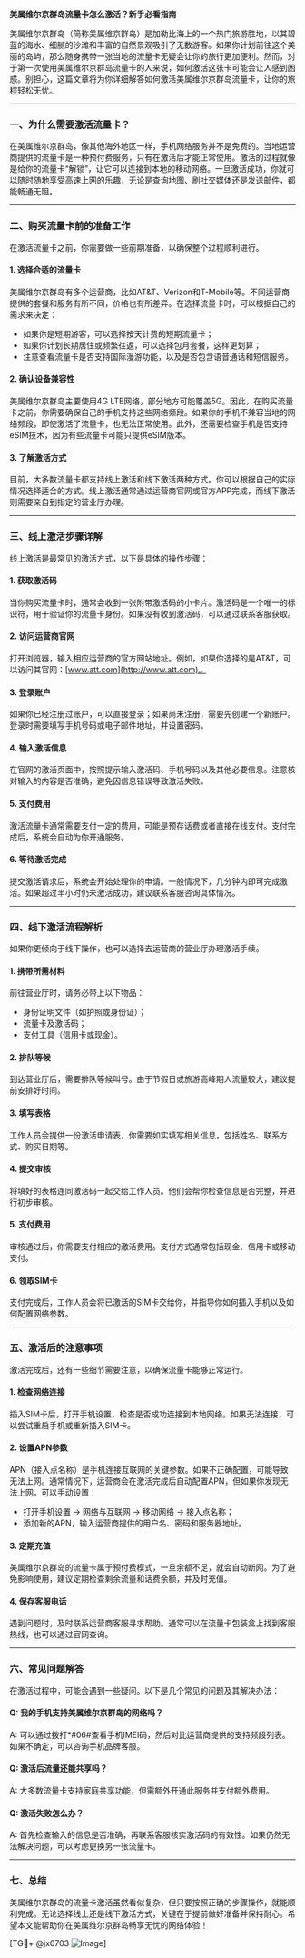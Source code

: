 **美属维尔京群岛流量卡怎么激活？新手必看指南**

美属维尔京群岛（简称美属维京群岛）是加勒比海上的一个热门旅游胜地，以其碧蓝的海水、细腻的沙滩和丰富的自然景观吸引了无数游客。如果你计划前往这个美丽的岛屿，那么随身携带一张当地的流量卡无疑会让你的旅行更加便利。然而，对于第一次使用美属维尔京群岛流量卡的人来说，如何激活这张卡可能会让人感到困惑。别担心，这篇文章将为你详细解答如何激活美属维尔京群岛流量卡，让你的旅程轻松无忧。

---

### **一、为什么需要激活流量卡？**
在美属维尔京群岛，像其他海外地区一样，手机网络服务并不是免费的。当地运营商提供的流量卡是一种预付费服务，只有在激活后才能正常使用。激活的过程就像是给你的流量卡“解锁”，让它可以连接到本地的移动网络。一旦激活成功，你就可以随时随地享受高速上网的乐趣，无论是查询地图、刷社交媒体还是发送邮件，都能畅通无阻。

---

### **二、购买流量卡前的准备工作**
在激活流量卡之前，你需要做一些前期准备，以确保整个过程顺利进行。

#### 1. **选择合适的流量卡**
美属维尔京群岛有多个运营商，比如AT&T、Verizon和T-Mobile等。不同运营商提供的套餐和服务有所不同，价格也有所差异。在选择流量卡时，可以根据自己的需求来决定：
- 如果你是短期游客，可以选择按天计费的短期流量卡；
- 如果你计划长期居住或频繁往返，可以选择包月套餐，这样更划算；
- 注意查看流量卡是否支持国际漫游功能，以及是否包含语音通话和短信服务。

#### 2. **确认设备兼容性**
美属维尔京群岛主要使用4G LTE网络，部分地方可能覆盖5G。因此，在购买流量卡之前，你需要确保自己的手机支持这些网络频段。如果你的手机不兼容当地的网络频段，即使激活了流量卡，也无法正常使用。此外，还需要检查手机是否支持eSIM技术，因为有些流量卡可能只提供eSIM版本。

#### 3. **了解激活方式**
目前，大多数流量卡都支持线上激活和线下激活两种方式。你可以根据自己的实际情况选择适合的方式。线上激活通常通过运营商官网或官方APP完成，而线下激活则需要亲自到指定的营业厅办理。

---

### **三、线上激活步骤详解**
线上激活是最常见的激活方式，以下是具体的操作步骤：

#### 1. **获取激活码**
当你购买流量卡时，通常会收到一张附带激活码的小卡片。激活码是一个唯一的标识符，用于验证你的流量卡身份。如果没有收到激活码，可以通过联系客服获取。

#### 2. **访问运营商官网**
打开浏览器，输入相应运营商的官方网站地址。例如，如果你选择的是AT&T，可以访问其官网：[www.att.com](http://www.att.com)。

#### 3. **登录账户**
如果你已经注册过账户，可以直接登录；如果尚未注册，需要先创建一个新账户。登录时需要填写手机号码或电子邮件地址，并设置密码。

#### 4. **输入激活信息**
在官网的激活页面中，按照提示输入激活码、手机号码以及其他必要信息。注意核对输入的内容是否准确，避免因信息错误导致激活失败。

#### 5. **支付费用**
激活流量卡通常需要支付一定的费用，可能是预存话费或者直接在线支付。支付完成后，系统会自动为你开通服务。

#### 6. **等待激活完成**
提交激活请求后，系统会开始处理你的申请。一般情况下，几分钟内即可完成激活。如果超过半小时仍未激活成功，建议联系客服咨询具体情况。

---

### **四、线下激活流程解析**
如果你更倾向于线下操作，也可以选择去运营商的营业厅办理激活手续。

#### 1. **携带所需材料**
前往营业厅时，请务必带上以下物品：
- 身份证明文件（如护照或身份证）；
- 流量卡及激活码；
- 支付工具（信用卡或现金）。

#### 2. **排队等候**
到达营业厅后，需要排队等候叫号。由于节假日或旅游高峰期人流量较大，建议提前安排好时间。

#### 3. **填写表格**
工作人员会提供一份激活申请表，你需要如实填写相关信息，包括姓名、联系方式、购买日期等。

#### 4. **提交审核**
将填好的表格连同激活码一起交给工作人员。他们会帮你检查信息是否完整，并进行初步审核。

#### 5. **支付费用**
审核通过后，你需要支付相应的激活费用。支付方式通常包括现金、信用卡或移动支付。

#### 6. **领取SIM卡**
支付完成后，工作人员会将已激活的SIM卡交给你，并指导你如何插入手机以及如何配置网络参数。

---

### **五、激活后的注意事项**
激活完成后，还有一些细节需要注意，以确保流量卡能够正常运行。

#### 1. **检查网络连接**
插入SIM卡后，打开手机设置，检查是否成功连接到本地网络。如果无法连接，可以尝试重启手机或重新插入SIM卡。

#### 2. **设置APN参数**
APN（接入点名称）是手机连接互联网的关键参数。如果不正确配置，可能导致无法上网。通常情况下，运营商会在激活完成后自动配置APN，但如果你发现无法上网，可以手动设置：
- 打开手机设置 -> 网络与互联网 -> 移动网络 -> 接入点名称；
- 添加新的APN，输入运营商提供的用户名、密码和服务器地址。

#### 3. **定期充值**
美属维尔京群岛的流量卡属于预付费模式，一旦余额不足，就会自动断网。为了避免影响使用，建议定期检查剩余流量和话费余额，并及时充值。

#### 4. **保存客服电话**
遇到问题时，及时联系运营商客服寻求帮助。通常可以在流量卡包装盒上找到客服热线，也可以通过官网查询。

---

### **六、常见问题解答**
在激活过程中，可能会遇到一些疑问。以下是几个常见的问题及其解决办法：

#### Q: 我的手机支持美属维尔京群岛的网络吗？
A: 可以通过拨打*#06#查看手机IMEI码，然后对比运营商提供的支持频段列表。如果不确定，可以咨询手机品牌客服。

#### Q: 激活后流量还能共享吗？
A: 大多数流量卡支持家庭共享功能，但需额外开通此服务并支付额外费用。

#### Q: 激活失败怎么办？
A: 首先检查输入的信息是否准确，再联系客服核实激活码的有效性。如果仍然无法解决问题，可以考虑更换另一张流量卡。

---

### **七、总结**
美属维尔京群岛的流量卡激活虽然看似复杂，但只要按照正确的步骤操作，就能顺利完成。无论选择线上还是线下激活方式，关键在于提前做好准备并保持耐心。希望本文能帮助你在美属维尔京群岛畅享无忧的网络体验！

[TG💪+ @jx0703 ![Image](https://github.com/user-attachments/assets/dbca1d08-cadb-493c-b0ec-ad6f7a83f270)]